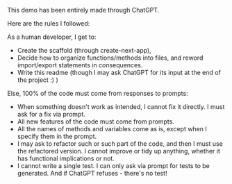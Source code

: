 This demo has been entirely made through ChatGPT.


Here are the rules I followed: 

As a human developer, I get to: 
- Create the scaffold (through create-next-app),
- Decide how to organize functions/methods into files, and reword import/export statements in consequences. 
- Write this readme (though I may ask ChatGPT for its input at the end of the project :) )

Else, 100% of the code must come from responses to prompts:
- When something doesn't work as intended, I cannot fix it directly. I must ask for a fix via prompt. 
- All new features of the code must come from prompts. 
- All the names of methods and variables come as is, except when I specify them in the prompt. 
- I may ask to refactor such or such part of the code, and then I must use the refactored version. I cannot improve or tidy up anything, whether it has functional implications or not. 
- I cannot write a single test. I can only ask via prompt for tests to be generated. And if ChatGPT refuses - there's no test!
